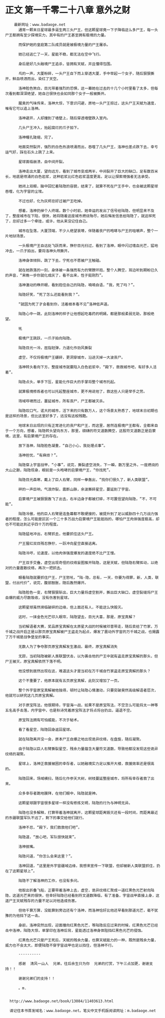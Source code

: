# 正文 第一千零二十八章 意外之财
        最新网址：www.badaoge.net
          通常一颗末日星球最多诞生两三头尸王，但这颗星球竟一下子降临这么多尸王，每一头尸王都拥有至少探境实力，其中有的尸王甚至拥有极境的力量。
      
          而保护她的皇庭第二队成员就是被极境力量的尸王屠杀。
      
          她已经逃亡了一天，星能不稳，都无法在空中飞行。
      
          身后是好几头融境尸王追杀，皆拥有天赋，并且懂得包围。
      
          乓的一声，大厦粉碎，一头尸王自下而上穿透大厦，手中举起一个女子，随后狠狠撕开，鲜血喷洒而出，染红了天空。
      
          洛神脸色煞白，目光带着强烈的恐惧，这一幕她在过去的十几个小时里看了太多，但每次看到都深深绝望，她自己很快也会如同那个女子一般被撕开。
      
          腥臭的气味传来，洛神大惊，下意识闪避，原地一头尸王掠过，这头尸王天赋为速度，唯有它可以追上洛神。
      
          洛神避开，人却撞到了墙壁上，随后穿透墙壁跌入室内。
      
          几头尸王冲入，抬起腐烂的爪子拍下。
      
          洛神瞳孔陡缩，完了。
      
          地面突然裂开，强烈的白色热浪喷涌而出，吞噬了几头尸王，洛神也差点跌下去，幸亏运气好，踩在石头上跳了上来。
      
          星球面临崩溃，自中间开裂。
      
          洛神走出大厦，望向远方，看到了城市变成两半，中间裂开了巨大的缺口，足有数百米长，地底是喷涌的白色岩浆，这种岩浆比红色岩浆温度更高，足以让探索境强者无法承受。
      
          她闭上双眼，脑中回忆着陆隐的容貌，结束了，就算不死在尸王手中，也会被这颗星球吞噬，化为宇宙的尘埃。
      
          不过也好，化为灰烬总好过被尸王吃掉。
      
          想着，洛神扔掉个人终端，数个小时前，她幸运的发出了信号给陆隐，但明显来不及了，整座城市在下陷，很快，她将随着这座城市燃烧殆尽，她后悔发信息给陆隐了，就这样死了，总好过多一个牵挂，或许，他从来没记住自己。
      
          城市在坠落，大厦顶端，不少人绝望哀嚎，伴随着丧尸的咆哮与尸王的咀嚼声，整个一片地狱场景。
      
          一头极境尸王自远处飞跃而来，狰狞目光扫过，看到了洛神，眼中闪过嗜血光芒，猛地冲去，一爪子拍出，要将洛神头颅撕开。
      
          洛神身体倾斜，跳了下去，宁死也不愿被尸王触碰。
      
          就在她跌落的一刻，身体被一条强而有力的臂膀环抱，整个人腾空，耳边听到期盼已久的声音，“来晚一步你就化成灰了，看不出来，性子挺刚烈”。
      
          洛神激动的睁开眼，看到抱住自己的陆隐，喃喃自语，“我，死了吗？”。
      
          陆隐好笑，“死了怎么还能看到我？”。
      
          “就因为死了才会看到你，活着根本看不见”洛神低声道。
      
          陆隐心中一跳，此刻洛神的样子让他想起吃毒药的明嫣，都是那般柔弱无助，那般绝望。
      
          吼
      
          极境尸王跳跃，一爪子拍向陆隐。
      
          陆隐目光一冷，屈指轻弹，力道化作劲风撕裂
      
          虚空，不仅将极境尸王碾碎，更洞穿城市，沿途灭掉一大波丧尸。
      
          洛神转头看向下方，整座城市就要陷入白色岩浆中，“殿下，救救城市吧，有好多人活着”。
      
          陆隐点头，单手下压，星能化作巨大的手掌将整个城市托起。
      
          就算极境修炼者也可以托起整座城市，更不用说他了，救这些人只是举手之劳。
      
          场域呼啸而过，蔓延城市，所有丧尸，尸王都被灭杀。
      
          陆隐叹口气，诺大的城市，活下来的只有数万人，这个场景太熟悉了，地球末日初期也是这样的场景，但比这里好多了，远没有这般残酷。
      
          地球末日出现的只有正常进化的丧尸和尸王，而这里，居然连极境尸王都有，全都来自于一个方向，想着，陆隐转头望向东方，那里，磅礴的符文道数腾空，这股符文道数正是启蒙境，这里，有启蒙境尸王的存在。
      
          放下洛神，陆隐脸色凝重，“自己小心，我处理点事”。
      
          洛神担忧，“有麻烦？”。
      
          陆隐穿上宇宙战甲，“小事”，说完，撕裂虚空消失，下一瞬，数万里之外，一座燃烧的大山之巅，陆隐现身，眼前是一头咆哮的启蒙境尸王，“你找死”。
      
          陆隐目光森寒，戴上了巨人右臂，同样一拳轰出，“找你们很久了，新人类联盟”。
      
          砰的一声巨响，气浪炸裂，震断山脉，余波撕碎星空，蔓延到了宇宙。
      
          启蒙境尸王被狠狠轰飞了出去，右半边身子都被打碎，不可置信望向陆隐，“不，不可能”。
      
          陆隐冷傲，他的巨人右臂是连鱼幕都不敢硬接的，被提升到了足以威胁四十几万战力强者的程度，怎么可能是区区一个二十多万战力启蒙境尸王能抵挡的，哪怕尸王肉体强度极高，却也不可能达到近乎四十万的程度。
      
          陆隐猛地冲出，右臂抓去，他要抓住这头尸王。
      
          尸王猩红双目残忍狰狞，一跃冲向星空直接逃离。
      
          陆隐冷哼，论速度，以他肉体强度爆发的速度绝不比尸王慢。
      
          尸王双手交叠，虚空出现奇怪的纹络妄图推开陆隐，这是天赋，但陆隐右臂挥动，以绝对的力量震散纹络，再次一把抓去。
      
          眼看陆隐就要抓住尸王，尸王怒吼，“陆-隐，总有，一天，你要为得罪，新，人类，联盟，付出代价”，说完，腹部鼓胀，随后轰然爆开。
      
          陆隐脸色一变，右臂狠狠斩出，巨大力量将虚空割开，撕出巨大缺口，虚空裂缝将尸王自爆的威力尽数吸收，没有伤害到星球。
      
          这颗星球虽然濒临破碎的边缘，但上面还有人，不能这么快毁灭。
      
          这时，一抹金色光芒印入眼帘，陆隐望去，目光大喜，那是，原宝真解？
      
          当初解语者大赛，奖品原宝真解在太原星大战的时候被邓普带走，随后卖给了竹家，万千城之战开启正是以那页原宝真解被尸王盗走为起点，爆发了震动外宇宙的万千城之战，也揭露了万千城是战争堡垒的事实。
      
          无数人为了争夺那页原宝真解发生激战，最终，原宝真解消失
      
          无踪，当初陆隐被新人类联盟伏击，以为袭击他的尸王中就有盗走原宝真解的那头，但尸王被灭，原宝真解依然下落不明。
      
          他没想到居然出现在这，难道这头才是当初在万千城自竹家盗走原宝真解的那头？
      
          这个不重要了，他原本就有五页原宝真解，此刻又增加了一页。
      
          整个外宇宙原宝真解被他独得，顿时让陆隐心情激动，只要突破昊然高级解语者层次，他就可以研究这几页原宝真解。
      
          对于原宝阵法，他很期待，宇宙海一战，如果不是原宝阵法，不空怎么可能将太一神等五名高手击落，内宇宙中，也是秋诗凭着原宝阵法才将点将台扔出，逼退不空。
      
          原宝阵法拥有可怕威能，不次于秘术。
      
          看了看星空，陆隐回身返回星球。
      
          就在陆隐离开没一会，原本尸王自爆之地出现诡异纹络，在盘旋，随后凝聚。
      
          由于陆隐以巨人右臂撕裂星空，残余力量蕴含大量符文道数，导致他都没发现这些诡异纹络的凝聚。
      
          星球上，洛神正救援被困的幸存者，以她融境实力足以推开大楼，救援效率还是很高的。
      
          陆隐回来，场域横扫，随后化作参天大树，树枝蔓延整座城市，将所有幸存者救了出来。
      
          众多幸存者跪地膜拜，在他们眼中，陆隐就是神。
      
          这颗星球跟宇宙很多星球一样没有修炼文明，陆隐的行为与神明无异。
      
          陆隐也没多解释，打算带着洛神就离开，这颗星球距离毁灭还有一段时间，而距离最近的东疆联盟军队不远了，剩下的事交给他们就行。
      
          洛神不忍，“殿下，我们救救他们吧”。
      
          陆隐道，“放心吧，军队很快就来”。
      
          洛神抿嘴。
      
          陆隐问道，“你怎么会来这里？”。
      
          洛神回道，“这里是外宇宙疆域边缘，我想来宣传一下联盟，但却被新人类联盟抓住，扔在了这颗星球上”。
      
          陆隐不了解洛神的工作，也没有多问。
      
          他取出折叠飞船，正要带着洛神上去，虚空，诡异纹络汇聚成一道红黑色光芒射向陆隐，这道光芒来的很快，但幸好陆隐已经看到符文道数降临，有了准备，宇宙战甲直接上身，这道尸王天赋残存的力量不足以对他造成伤害。
      
          但他千算万算，没能算到旁边还有个洛神，而洛神恰好比他还早看到那道光芒，毫不犹豫的为他挡下这一击。
      
          身前，洛神突然出现，迎面撞向红黑色光芒，等陆隐反应过来的时候，红黑色光芒已经击中洛神，陆隐大惊，单掌印在洛神后背，星能透过洛神身体阻挡红黑色光芒的侵蚀。
      
          红黑色光芒只是尸王死后，天赋的残余力量，也算天赋能力的一种，既然是残余力量，威力也不会太大，即便陆隐不穿宇宙战甲也足以挡住，但洛神不行。
      
          ----------
      
          感谢  清风一山人  兄弟，往后余生只为你  兄弟的打赏，下午三点加更，谢谢支持！！
      
          谢谢兄弟们的支持！！
      
          。m.
      
      
      http://www.badaoge.net/book/13084/11403613.html
      
      请记住本书首发域名：www.badaoge.net。笔尖中文手机版阅读网址：m.badaoge.net
